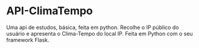 # API-ClimaTempo
 Uma api de estudos, básica, feita em python. Recolhe o IP público do usuário e apresenta o Clima-Tempo do local IP.
 Feita em Python com o seu framework Flask.
